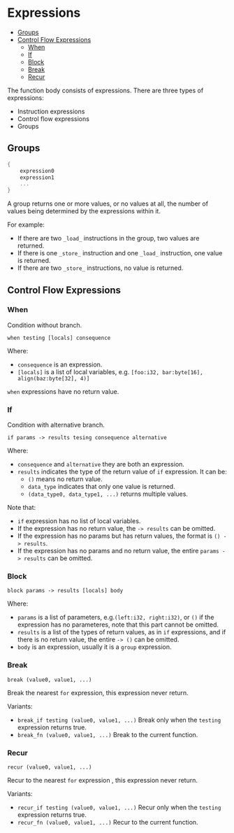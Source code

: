 # Expressions

<!-- @import "[TOC]" {cmd="toc" depthFrom=2 depthTo=4 orderedList=false} -->

<!-- code_chunk_output -->

- [Groups](#groups)
- [Control Flow Expressions](#control-flow-expressions)
  - [When](#when)
  - [If](#if)
  - [Block](#block)
  - [Break](#break)
  - [Recur](#recur)

<!-- /code_chunk_output -->

The function body consists of expressions. There are three types of expressions:

- Instruction expressions
- Control flow expressions
- Groups

## Groups

```rust
{
    expression0
    expression1
    ...
}
```

A group returns one or more values, or no values at all, the number of values being determined by the expressions within it.

For example:

- If there are two `_load_` instructions in the group, two values are returned.
- If there is one `_store_` instruction and one `_load_` instruction, one value is returned.
- If there are two `_store_` instructions, no value is returned.

## Control Flow Expressions

### When

Condition without branch.

`when testing [locals] consequence`

Where:

- `consequence` is an expression.
- `[locals]` is a list of local variables, e.g. `[foo:i32, bar:byte[16], align(baz:byte[32], 4)]`

`when` expressions have no return value.

### If

Condition with alternative branch.

`if params -> results tesing consequence alternative`

Where:

- `consequence` and `alternative` they are both an expression.
- `results` indicates the type of the return value of `if` expression. It can be:
  - `()` means no return value.
  - `data_type` indicates that only one value is returned.
  - `(data_type0, data_type1, ...)` returns multiple values.

Note that:

- `if` expression has no list of local variables.
- If the expression has no return value, the `-> results` can be omitted.
- If the expression has no params but has return values, the format is `() -> results`.
- If the expression has no params and no return value, the entire `params -> results` can be omitted.

<!--
### Branch

```json
branch {
    case testing consequence
    case testing consequence
    default consequence
}
```
-->

### Block

`block params -> results [locals] body`

Where:

- `params` is a list of parameters, e.g.`(left:i32, right:i32)`, or `()` if the expression has no parameteres, note that this part cannot be omitted.
- `results` is a list of the types of return values, as in `if` expressions, and if there is no return value, the entire `-> ()` can be omitted.
- `body` is an expression, usually it is a `group` expression.

### Break

`break (value0, value1, ...)`

Break the nearest `for` expression, this expression never return.

Variants:

- `break_if testing (value0, value1, ...)`
  Break only when the `testing` expression returns true.
- `break_fn (value0, value1, ...)`
  Break to the current function.

### Recur

`recur (value0, value1, ...)`

Recur to the nearest `for` expression , this expression never return.

Variants:

- `recur_if testing (value0, value1, ...)`
  Recur only when the `testing` expression returns true.
- `recur_fn (value0, value1, ...)`
  Recur to the current function.

